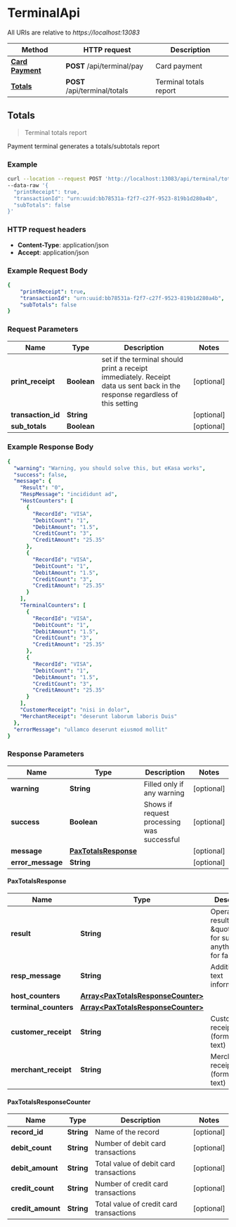 # TerminalApi

All URIs are relative to *https://localhost:13083*

Method | HTTP request | Description
------------- | ------------- | -------------
[**Card Payment**](TerminalCardPaymentApi.md#CardPayment) | **POST** /api/terminal/pay | Card payment
[**Totals**](TerminalTotalsApi.md#Totals) | **POST** /api/terminal/totals | Terminal totals report

## Totals

> Terminal totals report

Payment terminal generates a totals/subtotals report

### Example

```bash
curl --location --request POST 'http://localhost:13083/api/terminal/totals' \
--data-raw '{
  "printReceipt": true,
  "transactionId": "urn:uuid:bb78531a-f2f7-c27f-9523-819b1d280a4b",
  "subTotals": false
}'
```

### HTTP request headers

- **Content-Type**: application/json
- **Accept**: application/json

### Example Request Body

```yaml
{
    "printReceipt": true,
    "transactionId": "urn:uuid:bb78531a-f2f7-c27f-9523-819b1d280a4b",
    "subTotals": false
}
```

### Request Parameters

Name | Type | Description | Notes
------------ | ------------- | ------------- | -------------
**print_receipt** | **Boolean** | set if the terminal should print a receipt immediately. Receipt data us sent back in the response regardless of this setting | [optional] 
**transaction_id** | **String** |  | [optional] 
**sub_totals** | **Boolean** |  | [optional] 

### Example Response Body

```yaml
{
  "warning": "Warning, you should solve this, but eKasa works",
  "success": false,
  "message": {
    "Result": "0",
    "RespMessage": "incididunt ad",
    "HostCounters": [
      {
        "RecordId": "VISA",
        "DebitCount": "1",
        "DebitAmount": "1.5",
        "CreditCount": "3",
        "CreditAmount": "25.35"
      },
      {
        "RecordId": "VISA",
        "DebitCount": "1",
        "DebitAmount": "1.5",
        "CreditCount": "3",
        "CreditAmount": "25.35"
      }
    ],
    "TerminalCounters": [
      {
        "RecordId": "VISA",
        "DebitCount": "1",
        "DebitAmount": "1.5",
        "CreditCount": "3",
        "CreditAmount": "25.35"
      },
      {
        "RecordId": "VISA",
        "DebitCount": "1",
        "DebitAmount": "1.5",
        "CreditCount": "3",
        "CreditAmount": "25.35"
      }
    ],
    "CustomerReceipt": "nisi in dolor",
    "MerchantReceipt": "deserunt laborum laboris Duis"
  },
  "errorMessage": "ullamco deserunt eiusmod mollit"
}
```

### Response Parameters

Name | Type | Description | Notes
------------ | ------------- | ------------- | -------------
**warning** | **String** | Filled only if any warning | [optional] 
**success** | **Boolean** | Shows if request processing was successful | [optional] 
**message** | [**PaxTotalsResponse**](TerminalTotalsApi.md#PaxTotalsResponse) |  | [optional] 
**error_message** | **String** |  | [optional] 

#### PaxTotalsResponse

Name | Type | Description | Notes
------------ | ------------- | ------------- | -------------
**result** | **String** | Operation result. \&quot;0\&quot; for success, anything else for failure | [optional] 
**resp_message** | **String** | Additional text information. | [optional] 
**host_counters** | [**Array&lt;PaxTotalsResponseCounter&gt;**](TerminalTotalsApi.md#PaxTotalsResponseCounter) |  | [optional] 
**terminal_counters** | [**Array&lt;PaxTotalsResponseCounter&gt;**](TerminalTotalsApi.md#PaxTotalsResponseCounter) |  | [optional] 
**customer_receipt** | **String** | Customer receipt (formatted text) | [optional] 
**merchant_receipt** | **String** | Merchant receipt (formatted text) | [optional] 

#### PaxTotalsResponseCounter

Name | Type | Description | Notes
------------ | ------------- | ------------- | -------------
**record_id** | **String** | Name of the record | [optional] 
**debit_count** | **String** | Number of debit card transactions | [optional] 
**debit_amount** | **String** | Total value of debit card transactions | [optional] 
**credit_count** | **String** | Number of credit card transactions | [optional] 
**credit_amount** | **String** | Total value of credit card transactions | [optional] 
